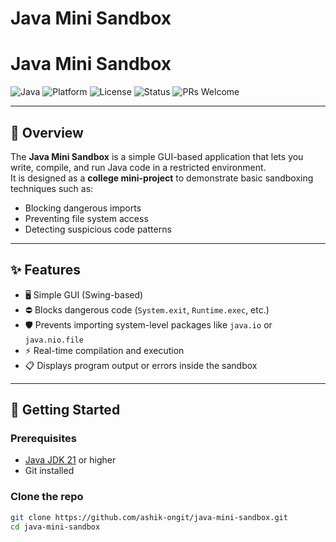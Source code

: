 # Java Mini Sandbox  

# Java Mini Sandbox  

![Java](https://img.shields.io/badge/Java-21-brightgreen?logo=java&logoColor=white) 
![Platform](https://img.shields.io/badge/Platform-Windows%20%7C%20Linux%20%7C%20Mac-blue) 
![License](https://img.shields.io/badge/License-MIT-yellow.svg) 
![Status](https://img.shields.io/badge/Status-Active-success) 
![PRs Welcome](https://img.shields.io/badge/PRs-welcome-brightgreen.svg)
 

---

## 📌 Overview
The **Java Mini Sandbox** is a simple GUI-based application that lets you write, compile, and run Java code in a restricted environment.  
It is designed as a **college mini-project** to demonstrate basic sandboxing techniques such as:
- Blocking dangerous imports
- Preventing file system access
- Detecting suspicious code patterns  

---

## ✨ Features
- 🖥️ Simple GUI (Swing-based)  
- ⛔ Blocks dangerous code (`System.exit`, `Runtime.exec`, etc.)  
- 🛡️ Prevents importing system-level packages like `java.io` or `java.nio.file`  
- ⚡ Real-time compilation and execution  
- 📋 Displays program output or errors inside the sandbox  

---

## 🚀 Getting Started

### Prerequisites
- [Java JDK 21](https://adoptium.net/) or higher  
- Git installed  

### Clone the repo
```bash
git clone https://github.com/ashik-ongit/java-mini-sandbox.git
cd java-mini-sandbox
